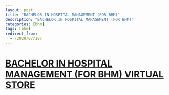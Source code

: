 ```yaml
---
layout: post
title: "BACHELOR IN HOSPITAL MANAGEMENT (FOR BHM)"
description: "BACHELOR IN HOSPITAL MANAGEMENT (FOR BHM)"
categories: [bhm]
tags: [bhm]
redirect_from:
  - /2020/07/18/
---
```

# [BACHELOR IN HOSPITAL MANAGEMENT (FOR BHM) VIRTUAL STORE](http://wbnr.gnitdigiconclave.com/b/bac-akp-qfg)

